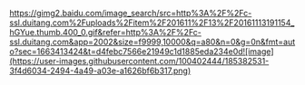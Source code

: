 https://gimg2.baidu.com/image_search/src=http%3A%2F%2Fc-ssl.duitang.com%2Fuploads%2Fitem%2F201611%2F13%2F20161113191154_hGYue.thumb.400_0.gif&refer=http%3A%2F%2Fc-ssl.duitang.com&app=2002&size=f9999,10000&q=a80&n=0&g=0n&fmt=auto?sec=1663413424&t=d4febc7566e21949c1d1885eda234e0d![image](https://user-images.githubusercontent.com/100402444/185382531-3f4d6034-2494-4a49-a03e-a1626bf6b317.png)
